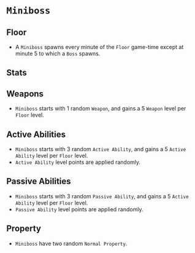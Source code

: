 # `Miniboss`

## Floor

- A `Miniboss` spawns every minute of the `Floor` game-time except at minute 5 to which a `Boss` spawns.

## Stats

## Weapons

- `Miniboss` starts with 1 random `Weapon`, and gains a 5 `Weapon` level per `Floor` level.

## Active Abilities

- `Miniboss` starts with 3 random `Active Ability`, and gains a 5 `Active Ability` level per `Floor` level.
- `Active Ability` level points are applied randomly.

## Passive Abilities

- `Miniboss` starts with 3 random `Passive Ability`, and gains a 5 `Active Ability` level per `Floor` level.
- `Passive Ability` level points are applied randomly.

## Property

- `Miniboss` have two random `Normal Property`.
